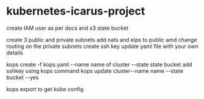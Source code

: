 # kubernetes-icarus-project


create IAM user as per docs and s3 state bucket 

create 3 public and private subnets 
add nats and eips to public amd change routing on the private subnets 
create ssh key
update yaml file with your own details 

kops create -f kops.yaml --name name of cluster --state state bucket
add sshkey using kops command 
kops update cluster--name name --state bucket --yes

kops export to get kube config 



